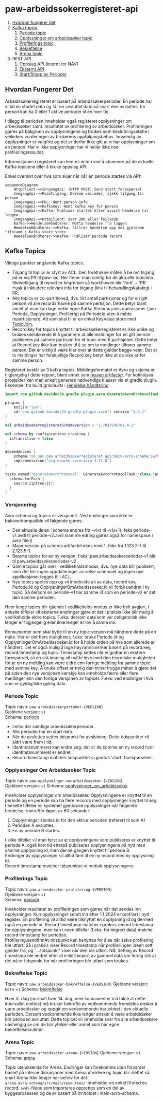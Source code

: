 # paw-arbeidssokerregisteret-api
1. [Hvordan fungerer det](#hvordan-fungerer-det)
2. [Kafka topics](#kafka-topics)
   1. [Periode topic](#periode-topic)
   2. [Opplysninger om arbeidssøker topic](#opplysninger-om-arbeidssoker-topic)
   3. [Profilerings topic](#profilerngs-topic)
   4. [Bekreftelse](#bekreftelse-topic)
   4. [Arena topic](#arena-topic)
3. REST API
   1. [Oppslag API (internt for NAV)](https://github.com/navikt/paw-arbeidssoekerregisteret-api-oppslag)
   2. [Eksternt API](https://github.com/navikt/paw-arbeidssoekerregisteret-eksternt-api)
   3. [Start/Stopp av Perioder](https://github.com/navikt/paw-arbeidssokerregisteret-api-inngang)
  
## Hvordan Fungerer Det
Arbeidssøkerregisteret er basert på arbeidssøkerperioder. En periode har alltid en startet dato og får en avsluttet dato så snart den avsluttes. En person kan ha 0 eller 1 aktive perioder til en hver tid.

I tillegg til perioden inneholder også registeret opplysninger om arbeidssøker samt. resultatet av profilering av arbeidssøker. 
Profileringen gjøres på bakgrunn av opplysningene og brukes som beslutningsstøtte i veileders vurderingen av brukerens oppfølgingsbehov. 
Innsendig av opplysninger er valgfritt og det er derfor ikke gitt at vi har opplysninger om en person. 
Har vi ikke opplysninger har vi heller ikke noe profileringsresultat.

Informasjonen i registeret kan hentes enten ved å abonnere på de aktuelle Kafka topicene eller å bruke oppslag API.

Enkel oversikt over hva som skjer når når en periode startes via API:
```mermaid
sequenceDiagram
    HttpClient->>InngangApi: (HTTP POST) Send start forespørsel
    InngangApi->>PoaoTilgang: Dersom veileder, sjekk tilgang til person    
    InngangApi->>PDL: Hent person info
    InngangApi->>KafkaKey: Hent kafka key for person
    InngangApi->>Kafka: Publiser startet eller avvist hendelse til loggen
    InngangApi->>HttpClient: Svar 200 eller feilkode.
    Kafka->>HendelseHåndterer: Motta hendelse fra loggen
    HendelseHåndterer->>Kafka: Filtrer hendelse opp mot gjeldene tilstand i Kafka state store
    HendelseHåndterer->>Kafka: Publiser periode record        
```

## Kafka Topics
Viktige punkter angående Kafka topics:
* Tilgang til topics er styrt av ACL. Den foretrukne måten å be om tilgang på er via PR til paw-iac. Her finner man config for de aktuelle topicene. Skrivetilgang til repoet er begrenset så workflowen blir 'fork' + 'PR'. Husk å inkludere relevant info for tilgang (link til behandlingskatalog) i PR.
* Alle topics er co-partitioned, dvs. likt antall partisjoner og for en gitt person vil alle records havne på samme pertisjon. Dette betyr blant annet at man kan lage enkle egne Kafka Streams joins operasjoner (join Periode, Opplysninger, Profilerig) på PeriodeId uten å måtte repartisjonere. Alt som skal til er en enkel KeyValue store med [TopicJoin](`helpers/topics_join-v4.avdl`).
* Record.key for topics knyttet til arbeidssøkerregisteret er ikke unike og brukes utelukkende til å garantere at alle meldinger for en gitt person publiseres på samme partisjon for et topic med 6 partisjoner. Dette betyr at Record.key ikke kan brukes til å se om to meldinger tilhører samme person. Det er viktig å være klar over at dette gjelder begge veier. Det at to meldinger har forskjellige Record.key betyr ikke at de ikke er for samme person. 

Registeret består av 3 kafka topics. Meldingsformatet er Avro og skjema er tilgjengelig i dette repoet, blant annet som [maven artifacter](https://github.com/navikt/paw-arbeidssokerregisteret-api/releases).
For kotlin/java prosjekter kan man enkelt generere nødvendige klasser via et gradle plugin. Eksempel fra build.gradle.kts i [Hendelse håndtering](https://github.com/navikt/paw-arbeidssokerregisteret-event-prosessor):
```kotlin
import com.github.davidmc24.gradle.plugin.avro.GenerateAvroProtocolTask

plugins {
    kotlin("jvm")
    id("com.github.davidmc24.gradle.plugin.avro") version "1.9.1"    
}

val arbeidssokerregisteretSchemaVersion = "1.7843506781.4-1"

val schema by configurations.creating {
  isTransitive = false
}

dependencies {
    schema("no.nav.paw.arbeidssokerregisteret.api:main-avro-schema:$arbeidssokerregisteretSchemaVersion")
    implementation("org.apache.avro:avro:1.11.0")
}

tasks.named("generateAvroProtocol", GenerateAvroProtocolTask::class.java) {
  schema.forEach {
    source(zipTree(it))
  }
}
```

 

### Versjonering
Avro schema og topics er versjonert. Ved endringer som ikke er bakoverkompatible vil følgende gjøres:
* Den aktuelle delen i schema endres fra -v(x) til -v(x+1), feks periode-v1.avdl til periode-v2.avdl (samme edring gjøres også for namespace i avro filen)
* Major version på schema artifactet økes med 1, feks fra 1.123.2-1 til 2.123.5-1.
* Berørte topics for en ny versjon, f.eks: paw.arbeidssokerperioder-v1 blir til paw.arbeidssokerperioder-v2
* Gamle topics går over i vedlikeholdsmodus, dvs. nye data blir publisert, men det blir ingen oppdateringer av selve schemaet og ingen nye applikasjoner legges til i ACL. 
* Nye topics spoles opp og vil inneholde alt av data, record key, Periode.id og OpplysningerOmArbeidssoeker.id vil forbli uendret i ny topic. Så dersom en periode-v1 har samme id som en periode-v2 er det den samme perioden. 

Hvor lenge topics blir gående i vedlikeholds modus er ikke helt avgjort. I enkelte tilfeller vil eksterne endringer gjøre at det i praksis ikke blir mulig å vedlikeholde eldre topics. F.eks: dersom data som var obligatorisk ikke lenger er tilgjengelig eller ikke lenger er lov å samle inn.

Konsumenter som skal bytte til en ny topic versjon må håndtere dette på en måte. Her er det flere muligheter, f.eks: bruke Periode.id og OpplysningerOmArbeidssoeker.id for å holde orden på hva som allerede er håndtert. Det er også mulig å lage høyvannsmerker basert på record.key, record.timestamp og topic.
Timestamp settes når vi godtar en ekstern forespørsel, så en slik løsning vil måtte leve med den teoretiske muligheten for at en ny melding kan være eldre enn forrige melding fra samme topic med samme key. Å bruke offset er trolig den minst trygge måten å gjøre det på siden den nye versjonen kanskje kan inneholde færre eller flere meldinger enn den forrige versjonen av topicet. F.eks: ved endringer i hva som er gyldig/ikke gyldig data.

### Periode Topic
Topic navn: `paw.arbeidssokerperioder-{VERSION}`  
Gjeldene versjon: `v1`  
Schema: [periode](main-avro-schema/src/main/resources/periode-v1.avdl)

* Innholder samtlige arbeidssøkerperioder.
* Alle perioder har en start dato.
* Når de avsluttes settes tidspunkt for avslutning. Dette tidspunktet vil aldri være frem i tid.
* Identitetsnummeret kan endre seg, det vil da komme en ny record hvor identitetsnummeret er endret.
* Record timestamp matcher tidspunktet vi godtok 'start' forespørselen.

### Opplysninger Om Arbeidssoker Topic
Topic navn: `paw.opplysninger-om-arbeidssoeker-{VERSION}`  
Gjeldene versjon: `v1`
Schema: [opplysninger_om_arbeidssoker](main-avro-schema/src/main/resources/opplysninger_om_arbeidssoeker-v4.avdl)

Inneholder opplysninger om arbeidssøker. Opplysningene er knyttet til en periode og en periode kan ha flere records med opplysninger knyttet til seg. I enkelte tilfeller vil systemet gjenbruke opplysninger når følgende hendelser inntreffer iløpet av 60 sekunder:
1. Opplysninger sendes in for den aktive perioden (referert til som A)
2. Perioden A avsluttes.
3. En ny periode B startes.

I slike tilfeller vil man først se at opplysningene som publiseres er knyttet til periode A, også kort tid etterpå publiseres opplysningene på nytt med samme opplysning id, men denne gangen knyttet til periode B.  
Endringer av opplysninger vil alltid føre til en ny record med ny opplysning id.   
Record timestamp matcher tidspunktet vi mottok opplysningene.


### Profilerings Topic
Topic navn: `paw.arbeidssoker-profilering-{VERSION}`  
Gjeldene versjon: `v1`  
Schema: [periode](main-avro-schema/src/main/resources/profilering-v1.avdl)

Inneholder resultatet av profileringen som gjøres når det sendes inn opplysninger.
Kun opplysninger sendt inn etter 1.1 2024 er profilert i nytt register.
En profilering vil alltid være tilknyttet en opplysning id og dermed også en periode id.
Record timestamp matcher i praksis record timestamp for opplysningene, men kan i noen tilfeller (f.eks: for migrert data) matche record timestamp for perioden.  
Profilering.sendtInnAv.tidspunkt kan benyttes for å se når selve profilering ble utført. Så i praksis viser Record timestamp når profileringen ideelt sett gjelder fra, og '....tidspunkt' viser når den ble utført. NB: Setting av Record timestamp ble endret etter at initiell import av gammel data var ferdig slik at det nå er tidspunkt for når profileringen ble utført som brukes.

### Bekreftelse Topic
Topic navn: `paw.arbeidssoker-bekreftelse-{VERSION}`
Gjeldene versjon: `beta-v1`
Schema: [bekreftelse](bekreftelsesmelding-schema/src/main/resources/bekreftelsesmelding-v1.avdl)

Hver X. dag (normalt hver 14. dag, men konsumenter må takle at dette intervallet endres) må bruker bekrefte av vedkommende fremdeles ønsker å være arbeidssker og oppgit om vedkommende har jobbet i den aktuelle perioden. Dersom vedkommende ikke lenger ønsker å være arbeidssøker blir perioden avsluttet.
Dette topicet vil inneholde svar fra alle arbeidssøkere uavhengig av om de har ytelser eller annet som har egne bekreftelsesrutiner.

### Arena Topic
Topic navn: `paw.arbeidssoker-arena-{VERSION}`
Gjeldene versjon: `v1`
Schema: [arena](arena-avro-schema/src/main/resources/arena-v5.avdl)

Topic utelukkende for Arena. Endringer kan forekomme uten forvarsel basert på interne diskusjoner med Arena utviklere og topic blir slettet så snart Arena ikke lenger har behov for det.  
`arena-avro-schema/src/main/resources/` inneholder en enkel fil med en record. `avdl`-filene som importeres opprettes som en del av byggeprosessen og de er basert på innholdet i main-avro-schema.

